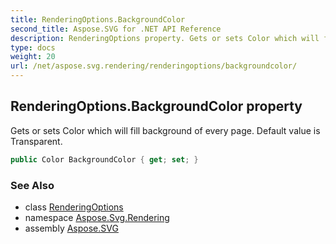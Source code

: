 ```yaml
---
title: RenderingOptions.BackgroundColor
second_title: Aspose.SVG for .NET API Reference
description: RenderingOptions property. Gets or sets Color which will fill background of every page. Default value is Transparent
type: docs
weight: 20
url: /net/aspose.svg.rendering/renderingoptions/backgroundcolor/
---
```

## RenderingOptions.BackgroundColor property

Gets or sets Color which will fill background of every page. Default value is Transparent.

```csharp
public Color BackgroundColor { get; set; }
```

### See Also

* class [RenderingOptions](../)
* namespace [Aspose.Svg.Rendering](../../../aspose.svg.rendering/)
* assembly [Aspose.SVG](../../../)
